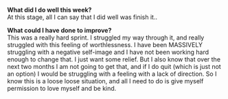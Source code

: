 <b>What did I do well this week?</b>
<br>
At this stage, all I can say that I did well was finish it..

<b>What could I have done to improve?</b>
<br>
This was a really hard sprint. I struggled my way through it, and really struggled with this feeling of worthlessness. I have been MASSIVELY struggling with a negative self-image and I have not been working hard enough to change that. I just want some relief. But I also know that over the next two months I am not going to get that, and if I do quit (which is just not an option) I would be struggling with a feeling with a lack of direction. So I know this is a loose loose situation, and all I need to do is give myself permission to love myself and be kind.
